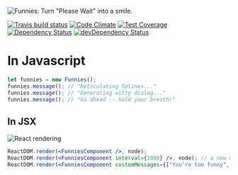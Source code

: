 ![Funnies: Turn "Please Wait" into a smile.](https://cdn.rawgit.com/1egoman/funnies/master/assets/funnies.svg)

[![Travis build status](http://img.shields.io/travis/1egoman/funnies.svg?style=flat)](https://travis-ci.org/1egoman/funnies)
[![Code Climate](https://codeclimate.com/github/1egoman/funnies/badges/gpa.svg)](https://codeclimate.com/github/1egoman/funnies)
[![Test Coverage](https://codeclimate.com/github/1egoman/funnies/badges/coverage.svg)](https://codeclimate.com/github/1egoman/funnies)
[![Dependency Status](https://david-dm.org/1egoman/funnies.svg)](https://david-dm.org/1egoman/funnies)
[![devDependency Status](https://david-dm.org/1egoman/funnies/dev-status.svg)](https://david-dm.org/1egoman/funnies#info=devDependencies)

# In Javascript
```javascript
let funnies = new Funnies();
funnies.message(); // "Reticulating Splines..."
funnies.message(); // "Generating witty dialog..."
funnies.message(); // "Go ahead -- hold your breath!"
```

## In JSX
![React rendering](https://cdn.rawgit.com/1egoman/funnies/master/assets/normal-react.svg)
```jsx
ReactDOM.render(<FunniesComponent />, node);
ReactDOM.render(<FunniesComponent interval={1000} />, node); // a new message every second
ReactDOM.render(<FunniesComponent customMessages={["You're too funny", "Thinking really hard..."]} />, node); // Add a few of your own messages
```
